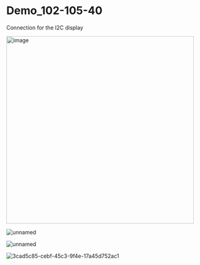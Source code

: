 # Demo_102-105-40
Connection for the I2C display


<img width="490" alt="image" src="https://user-images.githubusercontent.com/26637782/168855798-4840fba1-a7ff-44ab-8bd1-a66ff55e3a66.png">

![unnamed](https://user-images.githubusercontent.com/26637782/168088328-a590d469-5198-41a4-b133-9d23ad0b1b8e.jpg)

![unnamed](https://user-images.githubusercontent.com/26637782/168088312-92223c94-cdbd-4a11-9b98-f7f82b34b6d4.jpg)

![3cad5c85-cebf-45c3-9f4e-17a45d752ac1](https://user-images.githubusercontent.com/26637782/168088661-62177394-662b-4034-b61d-da4d7c4e786a.jpg)
